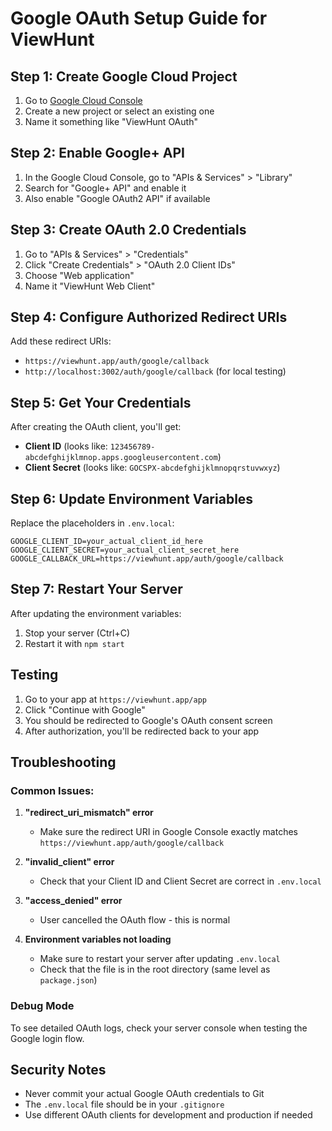# Google OAuth Setup Guide for ViewHunt

## Step 1: Create Google Cloud Project

1. Go to [Google Cloud Console](https://console.cloud.google.com/)
2. Create a new project or select an existing one
3. Name it something like "ViewHunt OAuth"

## Step 2: Enable Google+ API

1. In the Google Cloud Console, go to "APIs & Services" > "Library"
2. Search for "Google+ API" and enable it
3. Also enable "Google OAuth2 API" if available

## Step 3: Create OAuth 2.0 Credentials

1. Go to "APIs & Services" > "Credentials"
2. Click "Create Credentials" > "OAuth 2.0 Client IDs"
3. Choose "Web application"
4. Name it "ViewHunt Web Client"

## Step 4: Configure Authorized Redirect URIs

Add these redirect URIs:
- `https://viewhunt.app/auth/google/callback`
- `http://localhost:3002/auth/google/callback` (for local testing)

## Step 5: Get Your Credentials

After creating the OAuth client, you'll get:
- **Client ID** (looks like: `123456789-abcdefghijklmnop.apps.googleusercontent.com`)
- **Client Secret** (looks like: `GOCSPX-abcdefghijklmnopqrstuvwxyz`)

## Step 6: Update Environment Variables

Replace the placeholders in `.env.local`:

```env
GOOGLE_CLIENT_ID=your_actual_client_id_here
GOOGLE_CLIENT_SECRET=your_actual_client_secret_here
GOOGLE_CALLBACK_URL=https://viewhunt.app/auth/google/callback
```

## Step 7: Restart Your Server

After updating the environment variables:
1. Stop your server (Ctrl+C)
2. Restart it with `npm start`

## Testing

1. Go to your app at `https://viewhunt.app/app`
2. Click "Continue with Google"
3. You should be redirected to Google's OAuth consent screen
4. After authorization, you'll be redirected back to your app

## Troubleshooting

### Common Issues:

1. **"redirect_uri_mismatch" error**
   - Make sure the redirect URI in Google Console exactly matches `https://viewhunt.app/auth/google/callback`

2. **"invalid_client" error**
   - Check that your Client ID and Client Secret are correct in `.env.local`

3. **"access_denied" error**
   - User cancelled the OAuth flow - this is normal

4. **Environment variables not loading**
   - Make sure to restart your server after updating `.env.local`
   - Check that the file is in the root directory (same level as `package.json`)

### Debug Mode

To see detailed OAuth logs, check your server console when testing the Google login flow.

## Security Notes

- Never commit your actual Google OAuth credentials to Git
- The `.env.local` file should be in your `.gitignore`
- Use different OAuth clients for development and production if needed